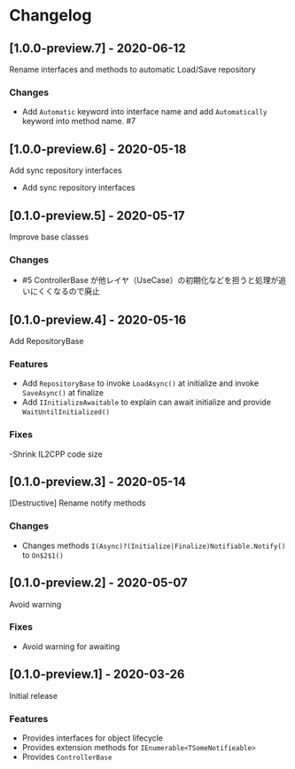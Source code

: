 # Changelog

## [1.0.0-preview.7] - 2020-06-12

Rename interfaces and methods to automatic Load/Save repository

### Changes

- Add `Automatic` keyword into interface name and add `Automatically` keyword into method name. #7 

## [1.0.0-preview.6] - 2020-05-18

Add sync repository interfaces

* Add sync repository interfaces

## [0.1.0-preview.5] - 2020-05-17

Improve base classes

### Changes

- #5 ControllerBase が他レイヤ（UseCase）の初期化などを担うと処理が追いにくくなるので廃止

## [0.1.0-preview.4] - 2020-05-16

Add RepositoryBase

### Features

- Add `RepositoryBase` to invoke `LoadAsync()` at initialize and invoke `SaveAsync()` at finalize
- Add `IInitializeAwaitable` to explain can await initialize and provide `WaitUntilInitialized()`

### Fixes

-Shrink IL2CPP code size

## [0.1.0-preview.3] - 2020-05-14

[Destructive] Rename notify methods

### Changes

- Changes methods `I(Async)?(Initialize|Finalize)Notifiable.Notify()` to `On$2$1()`

## [0.1.0-preview.2] - 2020-05-07

Avoid warning

### Fixes

- Avoid warning for awaiting

## [0.1.0-preview.1] - 2020-03-26

Initial release

### Features

* Provides interfaces for object lifecycle
* Provides extension methods for `IEnumerable<TSomeNotifieable>`
* Provides `ControllerBase`

